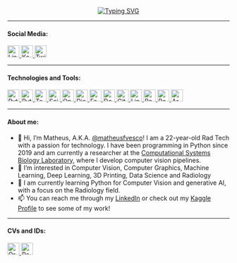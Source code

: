 <p align="center">
<a href="https://github.com/matheusfvesco">
  <img src="https://readme-typing-svg.demolab.com?font=Roboto+Mono&duration=1200&pause=1000&color=FFFFFF&center=true&multiline=true&width=500&height=90&lines=Matheus+Farinaro+Vesco;Computer+Vision+researcher+at+%40CSBL;Computer+Vision+%7C+Python+%7C+Deep+Learning" alt="Typing SVG" />
</a>
<!---
<a href="https://github.com/matheusfvesco">
  <img src="https://readme-typing-svg.demolab.com?font=Heebo&duration=1500&pause=1500&color=FFFFFF&center=true&multiline=true&width=435&height=85&lines=Matheus+Farinaro+Vesco;Rad+Tech+student+at+%40unifesp;Data+Science+%7C+Python+%7C+Machine+Learning" alt="Typing SVG" />
</a>
--->

---

<div>
  <h4>Social Media:</h4>
  <a href="https://www.linkedin.com/in/matheusfvesco">
        <img alt="LinkedIn URL" src="https://img.shields.io/badge/LinkedIn-%230a66c2?labelColor=0a66c2&style=flat-square&logo=linkedin&logoColor=%23ffffff" height="27">
  </a>
  <a href="https://www.kaggle.com/matheusfvesco">
        <img alt="Kaggle URL" src="https://img.shields.io/badge/Kaggle-%232d2d2d?labelColor=2d2d2d&style=flat-square&logo=kaggle&logoColor=%232bbdfa" height="27">
  </a>
  <a href="https://twitter.com/intent/follow?screen_name=matheusfvesco">
        <img alt="Twitter URL" src="https://img.shields.io/badge/Twitter-%231d9bf0?labelColor=1d9bf0&style=flat-square&logo=twitter&logoColor=%23ffffff" height="27">
  </a>
</div>

---

<div>
  <h4>Technologies and Tools:</h4>
  <a href="https://github.com/matheusfvesco">
        <img alt="Python URL" src="https://img.shields.io/badge/Python-%232d2d2d?labelColor=2d2d2d&style=flat-square&logo=python&logoColor=%233777ab" height="27">
  </a>
  <a href="https://pytorch.org/">
        <img alt="Pytorch URL" src="https://img.shields.io/badge/Pytorch-%232d2d2d?labelColor=2d2d2d&style=flat-square&logo=pytorch&logoColor=%23ee4c2c" height="27">
  </a>
  <a href="https://github.com/matheusfvesco">
        <img alt="Tensorflow URL" src="https://img.shields.io/badge/Tensorflow-%232d2d2d?labelColor=2d2d2d&style=flat-square&logo=tensorflow&logoColor=%23FFA800" height="27">
  </a>
  <a href="https://github.com/matheusfvesco">
        <img alt="Scikit Learn URL" src="https://img.shields.io/badge/scikit%20learn-%232d2d2d?labelColor=2d2d2d&style=flat-square&logo=scikitlearn&logoColor=%23ffffff" height="27">
  </a>
  <a href="https://opencv.org/">
        <img alt="Opencv URL" src="https://img.shields.io/badge/OpenCV-%232d2d2d?labelColor=2d2d2d&style=flat-square&logo=opencv&logoColor=%23ffffff" height="27">
  </a>
  <a href="https://github.com/matheusfvesco">
        <img alt="Django URL" src="https://img.shields.io/badge/Django-%23103e2e?labelColor=103e2e&style=flat-square&logo=django&logoColor=%23ffffff" height="27">
  </a>
  <a href="https://github.com/matheusfvesco">
        <img alt="Fastapi URL" src="https://img.shields.io/badge/FastAPI-%23019587?labelColor=019587&style=flat-square&logo=fastapi&logoColor=%23ffffff" height="27">
  </a>
  
  <a href="https://github.com/matheusfvesco">
        <img alt="Docker URL" src="https://img.shields.io/badge/Docker-%232496ed?labelColor=2496ed&style=flat-square&logo=docker&logoColor=%23ffffff" height="27">
  </a>
  <a href="https://github.com/matheusfvesco">
        <img alt="Git URL" src="https://img.shields.io/badge/Git-%232d2d2d?labelColor=2d2d2d&style=flat-square&logo=git&logoColor=%23f34f29" height="27">
  </a>
  
  <a href="https://github.com/matheusfvesco">
        <img alt="Linux URL" src="https://img.shields.io/badge/Linux-%232d2d2d?labelColor=2d2d2d&style=flat-square&logo=linux&logoColor=%23ffffff" height="27">
  </a>
  <a href="https://github.com/matheusfvesco">
        <img alt="Bash URL" src="https://img.shields.io/badge/Bash-%232d2d2d?labelColor=2d2d2d&style=flat-square&logo=gnubash&logoColor=%23ffffff" height="27">
  </a>
  
  <a href="https://github.com/matheusfvesco">
        <img alt="Postgresql URL" src="https://img.shields.io/badge/PostgreSQL-%23336791?labelColor=336791&style=flat-square&logo=postgresql&logoColor=%23ffffff" height="27">
  </a>
  
  <a href="https://github.com/matheusfvesco">
        <img alt="Arduino URL" src="https://img.shields.io/badge/Arduino-%2300979d?labelColor=00979d&style=flat-square&logo=arduino&logoColor=%23ffffff" height="27">
  </a>

</div>

---

<div>
  <h4>About me:</h4>
</div>

- 👋 Hi, I’m Matheus, A.K.A. [@matheusfvesco](https://www.github.com/matheusfvesco)! I am a 22-year-old Rad Tech with a passion for technology. I have been programming in Python since 2019 and am currently a researcher at the [Computational Systems Biology Laboratory](https://www.csbiology.org/), where I develop computer vision pipelines.
- 👀 I’m interested in Computer Vision, Computer Graphics, Machine Learning, Deep Learning, 3D Printing, Data Science and Radiology
- 🌱 I am currently learning Python for Computer Vision and generative AI, with a focus on the Radiology field.
- 📫 You can reach me through my [LinkedIn](https://www.linkedin.com/in/matheusfvesco/) or check out my [Kaggle Profile](https://www.kaggle.com/matheusfvesco) to see some of my work!

---

<div>
  <h4>CVs and IDs:</h4>
  <a href="https://orcid.org/0000-0002-4107-1281">
        <img alt="Orcid URL" src="https://img.shields.io/badge/Orcid-%232d2d2d?labelColor=2d2d2d&style=flat-square&logo=orcid&logoColor=%23A6CE39" height="27">
  </a>
  <a href="https://www.researchgate.net/profile/Matheus-Farinaro-Vesco">
        <img alt="Researchgate URL" src="https://img.shields.io/badge/ResearchGate-%232d2d2d?labelColor=2d2d2d&style=flat-square&logo=researchgate&logoColor=%2300CCBB" height="27">
  </a>
  

</div>

<!---
MatheusfVesco/MatheusfVesco is a ✨ special ✨ repository because its `README.md` (this file) appears on your GitHub profile.
You can click the Preview link to take a look at your changes.
--->
